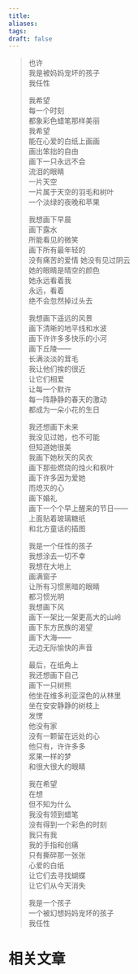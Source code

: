 ```yaml
---
title: 
aliases: 
tags: 
draft: false
---
```

> 也许  
> 我是被妈妈宠坏的孩子  
> 我任性  
>  
> 我希望  
> 每一个时刻  
> 都象彩色蜡笔那样美丽  
> 我希望  
> 能在心爱的白纸上画画  
> 画出笨拙的自由  
> 画下一只永远不会  
> 流泪的眼睛  
> 一片天空  
> 一片属于天空的羽毛和树叶  
> 一个淡绿的夜晚和苹果  
>  
> 我想画下早晨  
> 画下露水  
> 所能看见的微笑  
> 画下所有最年轻的  
> 没有痛苦的爱情
> 她没有见过阴云  
> 她的眼睛是晴空的颜色  
> 她永远看着我  
> 永远，看着  
> 绝不会忽然掉过头去  
>  
> 我想画下遥远的风景  
> 画下清晰的地平线和水波  
> 画下许许多多快乐的小河  
> 画下丘陵——  
> 长满淡淡的茸毛  
> 我让他们挨的很近  
> 让它们相爱  
> 让每一个默许  
> 每一阵静静的春天的激动  
> 都成为一朵小花的生日  
>  
> 我还想画下未来  
> 我没见过她，也不可能  
> 但知道她很美  
> 我画下她秋天的风衣  
> 画下那些燃烧的烛火和枫叶  
> 画下许多因为爱她  
> 而熄灭的心  
> 画下婚礼  
> 画下一个个早上醒来的节日——  
> 上面贴着玻璃糖纸  
> 和北方童话的插图  
>  
> 我是一个任性的孩子  
> 我想涂去一切不幸  
> 我想在大地上  
> 画满窗子  
> 让所有习惯黑暗的眼睛  
> 都习惯光明  
> 我想画下风  
> 画下一架比一架更高大的山岭  
> 画下东方民族的渴望  
> 画下大海——  
> 无边无际愉快的声音  
>  
> 最后，在纸角上  
> 我还想画下自己  
> 画下一只树熊  
> 他坐在维多利亚深色的从林里  
> 坐在安安静静的树枝上  
> 发愣  
> 他没有家  
> 没有一颗留在远处的心  
> 他只有，许许多多  
> 浆果一样的梦  
> 和很大很大的眼睛  
>  
> 我在希望  
> 在想  
> 但不知为什么  
> 我没有领到蜡笔  
> 没有得到一个彩色的时刻  
> 我只有我  
> 我的手指和创痛  
> 只有撕碎那一张张  
> 心爱的白纸  
> 让它们去寻找蝴蝶  
> 让它们从今天消失  
>  
> 我是一个孩子  
> 一个被幻想妈妈宠坏的孩子  
> 我任性


# 相关文章

